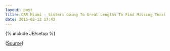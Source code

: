 ```yaml
---
layout: post
title: CBS Miami - Sisters Going To Great Lengths To Find Missing Teacher
date: 2015-02-12 17:43
---
```

{% include JB/setup %}
<script type='text/javascript' src='http://CBSMIA.images.worldnow.com/interface/js/WNVideo.js?rnd=361169007;hostDomain=video.miami.cbslocal.com;playerWidth=300;playerHeight=200;isShowIcon=true;clipId=11130968;flvUri=;partnerclipid=;adTag=News;advertisingZone=CBS.MIA%252Fmobile;enableAds=true;landingPage=;islandingPageoverride=;playerType=STANDARD_EMBEDDEDscript;controlsType=overlay'></script><a href="http://video.miami.cbslocal.com" title=""></a>

([Source][vid])

[vid]: http://miami.cbslocal.com/2015/02/12/sisters-going-to-great-lengths-to-find-missing-teacher/ "Sisters Going To Great Lengths To Find Missing Teacher"
